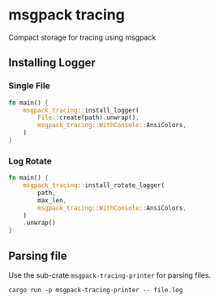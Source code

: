 # msgpack tracing

Compact storage for tracing using msgpack

## Installing Logger

### Single File

```rust
fn main() {
    msgpack_tracing::install_logger(
        File::create(path).unwrap(),
        msgpack_tracing::WithConsole::AnsiColors,
    )
}
```

### Log Rotate

```rust
fn main() {
    msgpack_tracing::install_rotate_logger(
        path,
        max_len,
        msgpack_tracing::WithConsole::AnsiColors,
    )
    .unwrap()
}
```

## Parsing file

Use the sub-crate `msgpack-tracing-printer` for parsing files.

```shell
cargo run -p msgpack-tracing-printer -- file.log
```